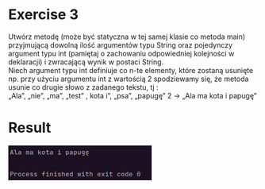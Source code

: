 # Exercise 3
Utwórz metodę (może być statyczna w tej samej klasie co metoda main) przyjmującą dowolną ilość argumentów typu String oraz pojedynczy argument typu int (pamiętaj o zachowaniu odpowiedniej kolejności w deklaracji) i zwracającą wynik w postaci String.<br>
Niech argument typu int definiuje co n-te elementy, które zostaną usunięte np. przy użyciu argumentu int z wartością 2 spodziewamy się, że metoda usunie co drugie słowo z zadanego tekstu, tj :<br>
„Ala”, „nie”, „ma”, „test” , kota i”, „psa”, „papugę” 2 -> „Ala ma kota i papugę”


# Result
![Result](./img.png?raw=true)